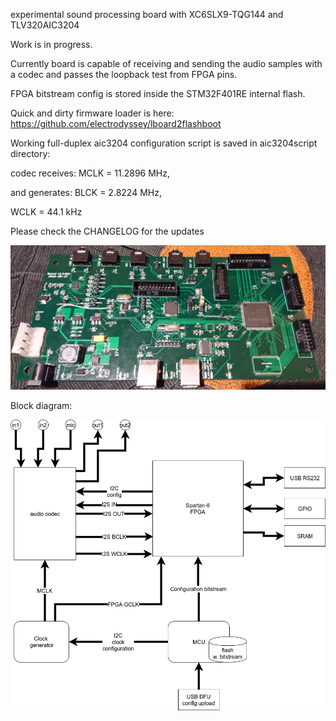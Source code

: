 experimental sound processing board with XC6SLX9-TQG144 and TLV320AIC3204


Work is in progress. 

Currently board is capable of receiving and sending the audio samples with a codec and passes the loopback test from FPGA pins.

FPGA bitstream config is stored inside the STM32F401RE internal flash.

Quick and dirty firmware loader is here: https://github.com/electrodyssey/lboard2flashboot


Working full-duplex aic3204 configuration script is saved in aic3204script directory:

codec receives: MCLK = 11.2896 MHz,

and generates: BLCK = 2.8224 MHz,

WCLK = 44.1 kHz


Please check the CHANGELOG  for the updates


![alt text](https://github.com/electrodyssey/lboard2/blob/master/plot/lboard2.jpg?raw=true "lboard2")



Block diagram:

![alt text](https://github.com/electrodyssey/lboard2/blob/master/plot/lboard2-drawio-diag.png?raw=true "lboard2 block diagram")


